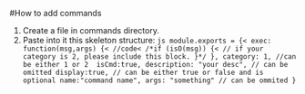 #How to add commands
1. Create a file in commands directory.
2. Paste into it this skeleton structure: ```js
module.exports = {<
    exec: function(msg,args) {<
        //code<
        /*if (isO(msg)) {<
            // if your category is 2, please include this block.
        }*/
    },
    category: 1, //can be either 1 or 2 
    isCmd:true,
    description: "your desc", // can be omitted
    display:true, // can be either true or false and is optional
    name:"command name",
    args: "something" // can be ommited
    }```